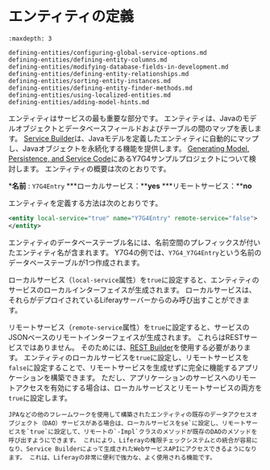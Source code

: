 # エンティティの定義

```{toctree}
:maxdepth: 3

defining-entities/configuring-global-service-options.md
defining-entities/defining-entity-columns.md
defining-entities/modifying-database-fields-in-development.md
defining-entities/defining-entity-relationships.md
defining-entities/sorting-entity-instances.md
defining-entities/defining-entity-finder-methods.md
defining-entities/using-localized-entities.md
defining-entities/adding-model-hints.md
```

エンティティはサービスの最も重要な部分です。 エンティティは、Javaのモデルオブジェクトとデータベースフィールドおよびテーブルの間のマップを表します。 [Service Builder](../service-builder.md)は、Javaモデルを定義したエンティティに自動的にマップし、Javaオブジェクトを永続化する機能を提供します。 [Generating Model, Persistence, and Service Code](./service-builder-basics/generating-model-persistence-and-service-code.md)にあるY7G4サンプルプロジェクトについて検討します。 エンティティの概要は次のとおりです。

***名前** : `Y7G4Entry`
***ローカルサービス：****yes**
***リモートサービス：****no**

エンティティを定義する方法は次のとおりです。

```xml
<entity local-service="true" name="Y7G4Entry" remote-service="false">
</entity>
```

エンティティのデータベーステーブル名には、名前空間のプレフィックスが付いたエンティティ名が含まれます。 Y7G4の例では、`Y7G4_Y7G4Entry`という名前のデータベーステーブルが1つ作成されます。

ローカルサービス（`local-service`属性）を`true`に設定すると、エンティティのサービスのローカルインターフェイスが生成されます。 ローカルサービスは、それらがデプロイされているLiferayサーバーからのみ呼び出すことができます。

リモートサービス（`remote-service`属性）を`true`に設定すると、サービスのJSONベースのリモートインターフェイスが生成されます。 これらはRESTサービスではありません。 そのためには、[REST Builder](../../../headless-delivery/apis-with-rest-builder/producing-and-implementing-apis-with-rest-builder.md)を使用する必要があります。 エンティティのローカルサービスを`true`に設定し、リモートサービスを`false`に設定することで、リモートサービスを生成せずに完全に機能するアプリケーションを構築できます。 ただし、アプリケーションのサービスへのリモートアクセスを有効にする場合は、ローカルサービスとリモートサービスの両方を`true`に設定します。

```{tip}
JPAなどの他のフレームワークを使用して構築されたエンティティの既存のデータアクセスオブジェクト（DAO）サービスがある場合は、ローカルサービスをse`に設定し、リモートサービスを`true`に設定して、リモートの`-Impl`クラスのメソッドが既存のDAOのメソッドを呼び出すようにできます。 これにより、Liferayの権限チェックシステムとの統合が容易になり、Service Builderによって生成されたWebサービスAPIにアクセスできるようになります。 これは、Liferayの非常に便利で強力な、よく使用される機能です。
```
